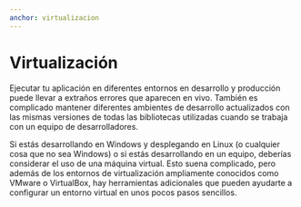 ```yaml
---
anchor: virtualizacion
---
```


# Virtualización

Ejecutar tu aplicación en diferentes entornos en desarrollo y producción puede llevar a extraños errores que aparecen en vivo. También es complicado mantener diferentes ambientes de desarrollo actualizados con las mismas versiones de todas las bibliotecas utilizadas cuando se trabaja con un equipo de desarrolladores.

Si estás desarrollando en Windows y desplegando en Linux (o cualquier cosa que no sea Windows) o si estás desarrollando en un equipo, deberías considerar el uso de una máquina virtual. Esto suena complicado, pero además de los entornos de virtualización ampliamente conocidos como VMware o VirtualBox, hay herramientas adicionales que pueden ayudarte a configurar un entorno virtual en unos pocos pasos sencillos.
